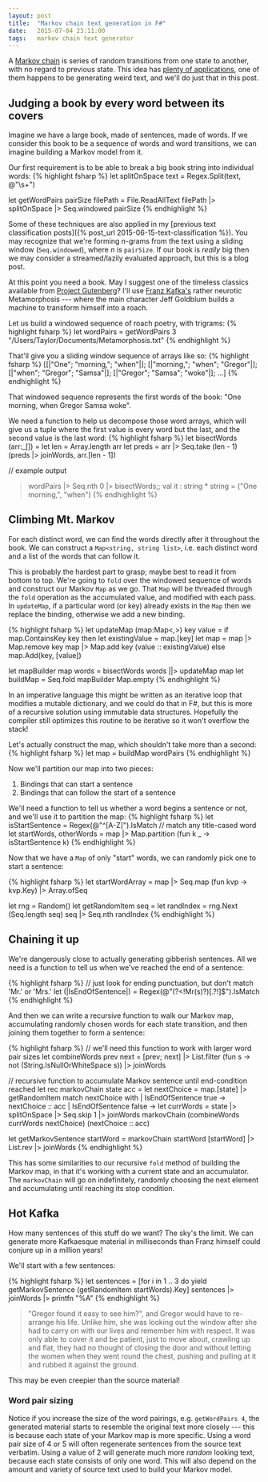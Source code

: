 ```yaml
---
layout: post
title:  "Markov chain text generation in F#"
date:   2015-07-04 23:11:00
tags:	markov chain text generator
---
```

A [Markov chain](https://en.wikipedia.org/wiki/Markov_chain) is series of random transitions from one state to another, with no regard to previous state. This idea has [plenty of applications](https://en.wikipedia.org/wiki/Markov_chain#Applications), one of them happens to be generating weird text, and we'll do just that in this post.

## Judging a book by every word between its covers

Imagine we have a large book, made of sentences, made of words. If we consider this book to be a sequence of words and word transitions, we can imagine building a Markov model from it.

Our first requirement is to be able to break a big book string into individual words:
{% highlight fsharp %}
let splitOnSpace text = Regex.Split(text, @"\s+")

let getWordPairs pairSize filePath =
    File.ReadAllText filePath
    |> splitOnSpace
    |> Seq.windowed pairSize
{% endhighlight %}

Some of these techniques are also applied in my [previous text classification posts]({% post_url 2015-06-15-text-classification %}). You may recognize that we're forming *n*-grams from the text using a sliding window (`Seq.windowed`), where *n* is `pairSize`. If our book is *really* big then we may consider a streamed/lazily evaluated approach, but this is a blog post.

At this point you need a book. May I suggest one of the timeless classics available from [Project Gutenberg](https://www.gutenberg.org)? I'll use [Franz Kafka's](https://en.wikipedia.org/wiki/Franz_Kafka) rather neurotic Metamorphosis --- where the main character Jeff Goldblum builds a machine to transform himself into a roach.

Let us build a windowed sequence of roach poetry, with trigrams:
{% highlight fsharp %}
let wordPairs = getWordPairs 3 "/Users/Taylor/Documents/Metamorphosis.txt"
{% endhighlight %}

That'll give you a sliding window sequence of arrays like so:
{% highlight fsharp %}
[[|"One"; "morning,"; "when"|]; [|"morning,"; "when"; "Gregor"|];
 [|"when"; "Gregor"; "Samsa"|]; [|"Gregor"; "Samsa"; "woke"|]; ...]
{% endhighlight %}

That windowed sequence represents the first words of the book: "One morning, when Gregor Samsa woke".

We need a function to help us decompose those word arrays, which will give us a tuple where the first value is every word but the last, and the second value is the last word:
{% highlight fsharp %}
let bisectWords (arr:_[]) =
    let len = Array.length arr
    let preds = arr |> Seq.take (len - 1)
    (preds |> joinWords, arr.[len - 1])
    
// example output
> wordPairs |> Seq.nth 0 |> bisectWords;;
val it : string * string = ("One morning,", "when")
{% endhighlight %}

## Climbing Mt. Markov

For each distinct word, we can find the words directly after it throughout the book. We can construct a `Map<string, string list>`, i.e. each distinct word and a list of the words that can follow it.

This is probably the hardest part to grasp; maybe best to read it from bottom to top. We're going to `fold` over the windowed sequence of words and construct our Markov `Map` as we go. That `Map` will be threaded through the `fold` operation as the accumulated value, and modified with each pass. In `updateMap`, if a particular word (or key) already exists in the `Map` then we replace the binding, otherwise we add a new binding.

{% highlight fsharp %}
let updateMap (map:Map<_,_>) key value =
    if map.ContainsKey key then
        let existingValue = map.[key]
        let map = map |> Map.remove key
        map |> Map.add key (value :: existingValue)
    else
        map.Add(key, [value])

let mapBuilder map words = bisectWords words ||> updateMap map
let buildMap = Seq.fold mapBuilder Map.empty
{% endhighlight %}

In an imperative language this might be written as an iterative loop that modifies a mutable dictionary, and we could do that in F#, but this is more of a recursive solution using immutable data structures. Hopefully the compiler still optimizes this routine to be iterative so it won't overflow the stack!

Let's actually construct the map, which shouldn't take more than a second:
{% highlight fsharp %}
let map = buildMap wordPairs
{% endhighlight %}

Now we'll partition our map into two pieces:

1. Bindings that can start a sentence
2. Bindings that can follow the start of a sentence

We'll need a function to tell us whether a word begins a sentence or not, and we'll use it to partition the map:
{% highlight fsharp %}
let isStartSentence = Regex(@"^[A-Z]").IsMatch // match any title-cased word
let startWords, otherWords = map |> Map.partition (fun k _ -> isStartSentence k)
{% endhighlight %}

Now that we have a `Map` of only "start" words, we can randomly pick one to start a sentence:

{% highlight fsharp %}
let startWordArray = map |> Seq.map (fun kvp -> kvp.Key) |> Array.ofSeq

let rng = Random()
let getRandomItem seq =
    let randIndex = rng.Next (Seq.length seq)
    seq |> Seq.nth randIndex
{% endhighlight %}

## Chaining it up

We're dangerously close to actually generating gibberish sentences. All we need is a function to tell us when we've reached the end of a sentence:

{% highlight fsharp %}
// just look for ending punctuation, but don't match 'Mr.' or 'Mrs.'
let (|IsEndOfSentence|) = Regex(@"(?<!Mr(s)?)[\.\?\!]$").IsMatch
{% endhighlight %}

And then we can write a recursive function to walk our Markov map, accumulating randomly chosen words for each state transition, and then joining them together to form a sentence:

{% highlight fsharp %}
// we'll need this function to work with larger word pair sizes
let combineWords prev next =
    [prev; next]
    |> List.filter (fun s -> not (String.IsNullOrWhiteSpace s))
    |> joinWords

// recursive function to accumulate Markov sentence until end-condition reached
let rec markovChain state acc =
    let nextChoice = map.[state] |> getRandomItem
    match nextChoice with
    | IsEndOfSentence true ->
        nextChoice :: acc
    | IsEndOfSentence false ->
        let currWords = state |> splitOnSpace |> Seq.skip 1 |> joinWords
        markovChain (combineWords currWords nextChoice) (nextChoice :: acc)
        
let getMarkovSentence startWord =
    markovChain startWord [startWord]
    |> List.rev
    |> joinWords
{% endhighlight %}

This has some similarities to our recursive `fold` method of building the Markov map, in that it's working with a current state and an accumulator. The `markovChain` will go on indefinitely, randomly choosing the next element and accumulating until reaching its stop condition.

## Hot Kafka

How many sentences of this stuff do we want? The sky's the limit. We can generate more Kafkaesque material in milliseconds than Franz himself could conjure up in a million years!

We'll start with a few sentences:

{% highlight fsharp %}
let sentences = [for i in 1 .. 3 do yield getMarkovSentence (getRandomItem startWords).Key]
sentences |> joinWords |> printfn "%A"
{% endhighlight %}

> "Gregor found it easy to see him?", and Gregor would have to re-arrange his life. Unlike him, she was looking out the window after she had to carry on with our lives and remember him with respect. It was only able to cover it and be patient, just to move about, crawling up and flat, they had no thought of closing the door and without letting the women when they went round the chest, pushing and pulling at it and rubbed it against the ground.

This may be even creepier than the source material!

### Word pair sizing

Notice if you increase the size of the word pairings, e.g. `getWordPairs 4`, the generated material starts to resemble the original text more closely --- this is because each state of your Markov map is more specific. Using a word pair size of 4 or 5 will often regenerate sentences from the source text verbatim. Using a value of 2 will generate much more *random* looking text, because each state consists of only one word. This will also depend on the amount and variety of source text used to build your Markov model.